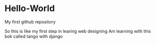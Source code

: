 # Hello-World
My first github repository

So this is like my first step in learing web designing
Am learning with this bok called tango with django
